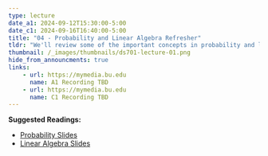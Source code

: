 ```yaml
---
type: lecture
date_a1: 2024-09-12T15:30:00-5:00
date_c1: 2024-09-16T16:40:00-5:00
title: "04 - Probability and Linear Algebra Refresher"
tldr: "We'll review some of the important concepts in probability and linear algebra which we will then apply in later lectures."
thumbnail: /_images/thumbnails/ds701-lecture-01.png
hide_from_announcments: true
links: 
    - url: https://mymedia.bu.edu
      name: A1 Recording TBD
    - url: https://mymedia.bu.edu
      name: C1 Recording TBD
---
```


**Suggested Readings:**
- [Probability Slides](https://tools4ds.github.io/DS701-Course-Notes/03-Probability-and-Statistics-Refresher.html)
- [Linear Algebra Slides](https://tools4ds.github.io/DS701-Course-Notes/04-Linear-Algebra-Refresher.html)
